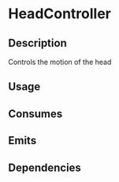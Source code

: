 HeadController
=============

## Description

Controls the motion of the head

## Usage



## Consumes



## Emits



## Dependencies

